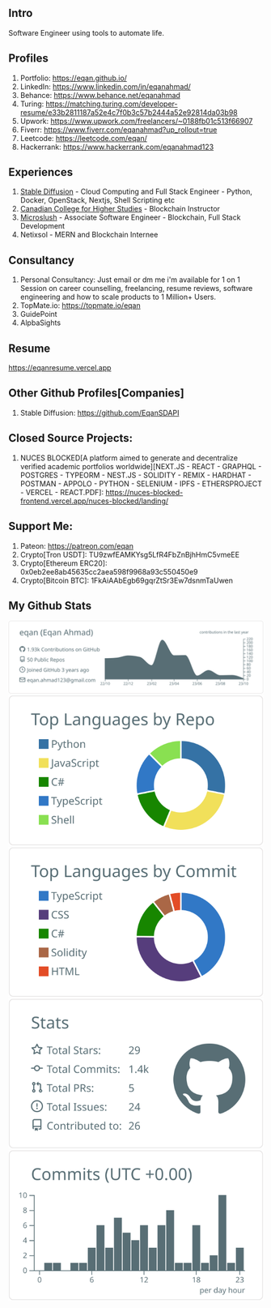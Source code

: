 ## Intro
Software Engineer using tools to automate life.

## Profiles
1. Portfolio: https://eqan.github.io/
2. LinkedIn: https://www.linkedin.com/in/eqanahmad/
3. Behance: https://www.behance.net/eqanahmad
4. Turing: https://matching.turing.com/developer-resume/e33b2811187a52e4c7f0b3c57b2444a52e92814da03b98
5. Upwork: https://www.upwork.com/freelancers/~0188fb01c513f66907
6. Fiverr: https://www.fiverr.com/eqanahmad?up_rollout=true
7. Leetcode: https://leetcode.com/eqan/
8. Hackerrank: https://www.hackerrank.com/eqanahmad123
   
## Experiences
1. [Stable Diffusion](https://github.com/EqanSDAPI) - Cloud Computing and Full Stack Engineer - Python, Docker, OpenStack, Nextjs, Shell Scripting etc
2. [Canadian College for Higher Studies](https://thecanadiancollege.ca/blockchain-technology-for-beginners-bootcamp/) - Blockchain Instructor
3. [Microslush](https://github.com/4xPip) - Associate Software Engineer - Blockchain, Full Stack Development
4. Netixsol - MERN and Blockchain Internee

## Consultancy
1. Personal Consultancy: Just email or dm me i'm available for 1 on 1 Session on career counselling, freelancing, resume reviews, software engineering and
   how to scale products to 1 Million+ Users.
3. TopMate.io: https://topmate.io/eqan
4. GuidePoint
5. AlpbaSights

## Resume
https://eqanresume.vercel.app

## Other Github Profiles[Companies]
1. Stable Diffusion: https://github.com/EqanSDAPI

## Closed Source Projects:
1. NUCES BLOCKED[A platform aimed to generate and decentralize verified academic portfolios worldwide][NEXT.JS - REACT - GRAPHQL - POSTGRES - TYPEORM - NEST.JS - SOLIDITY - REMIX - HARDHAT - POSTMAN - APPOLO - PYTHON - SELENIUM - IPFS - ETHERSPROJECT - VERCEL - REACT.PDF]: https://nuces-blocked-frontend.vercel.app/nuces-blocked/landing/

## Support Me:
1. Pateon: https://patreon.com/eqan
2. Crypto[Tron USDT]: TU9zwfEAMKYsg5LfR4FbZnBjhHmC5vmeEE
3. Crypto[Ethereum ERC20]: 0x0eb2ee8ab45635cc2aea598f9968a93c550450e9
4. Crypto[Bitcoin BTC]: 1FkAiAAbEgb69gqrZtSr3Ew7dsnmTaUwen

## My Github Stats
[![](https://raw.githubusercontent.com/eqan/eqan/master/profile-summary-card-output/default/0-profile-details.svg)](https://github.com/vn7n24fzkq/github-profile-summary-cards)
[![](https://raw.githubusercontent.com/eqan/eqan/master/profile-summary-card-output/default/1-repos-per-language.svg)](https://github.com/vn7n24fzkq/github-profile-summary-cards) [![](https://raw.githubusercontent.com/eqan/eqan/master/profile-summary-card-output/default/2-most-commit-language.svg)](https://github.com/vn7n24fzkq/github-profile-summary-cards)
[![](https://raw.githubusercontent.com/eqan/eqan/master/profile-summary-card-output/default/3-stats.svg)](https://github.com/vn7n24fzkq/github-profile-summary-cards) [![](https://raw.githubusercontent.com/eqan/eqan/master/profile-summary-card-output/default/4-productive-time.svg)](https://github.com/vn7n24fzkq/github-profile-summary-cards)



